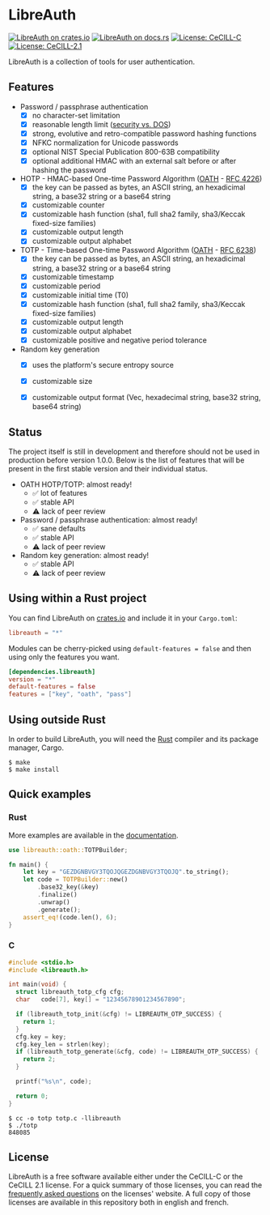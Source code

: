 # LibreAuth

[![LibreAuth on crates.io](https://img.shields.io/crates/v/libreauth.svg)](https://crates.io/crates/libreauth)
[![LibreAuth on docs.rs](https://docs.rs/libreauth/badge.svg)](https://docs.rs/libreauth/)
[![License: CeCILL-C](https://img.shields.io/badge/license-CeCILL--C-green.svg)](http://cecill.info/licences/Licence_CeCILL-C_V1-en.html)
[![License: CeCILL-2.1](https://img.shields.io/badge/license-CeCILL%202.1-blue.svg)](http://cecill.info/licences/Licence_CeCILL_V2.1-en.html)


LibreAuth is a collection of tools for user authentication.


## Features

- Password / passphrase authentication
  - [x] no character-set limitation
  - [x] reasonable length limit ([security vs.
    DOS](http://arstechnica.com/security/2013/09/long-passwords-are-good-but-too-much-length-can-be-bad-for-security/))
  - [x] strong, evolutive and retro-compatible password hashing functions
  - [x] NFKC normalization for Unicode passwords
  - [x] optional NIST Special Publication 800-63B compatibility
  - [x] optional additional HMAC with an external salt before or after hashing
    the password
- HOTP - HMAC-based One-time Password Algorithm
  ([OATH](http://www.openauthentication.org/) - [RFC
  4226](https://tools.ietf.org/html/rfc4226))
  - [x] the key can be passed as bytes, an ASCII string, an hexadicimal string,
    a base32 string or a base64 string
  - [x] customizable counter
  - [x] customizable hash function (sha1, full sha2 family, sha3/Keccak
    fixed-size families)
  - [x] customizable output length
  - [x] customizable output alphabet
- TOTP - Time-based One-time Password Algorithm
  ([OATH](http://www.openauthentication.org/) - [RFC
  6238](https://tools.ietf.org/html/rfc6238))
  - [x] the key can be passed as bytes, an ASCII string, an hexadicimal string,
    a base32 string or a base64 string
  - [x] customizable timestamp
  - [x] customizable period
  - [x] customizable initial time (T0)
  - [x] customizable hash function (sha1, full sha2 family, sha3/Keccak
    fixed-size families)
  - [x] customizable output length
  - [x] customizable output alphabet
  - [x] customizable positive and negative period tolerance
- Random key generation
  - [x] uses the platform's secure entropy source
  - [x] customizable size
  - [x] customizable output format (Vec<u8>, hexadecimal string, base32 string,
    base64 string)


## Status

The project itself is still in development and therefore should not be used in
production before version 1.0.0. Below is the list of features that will be
present in the first stable version and their individual status.

- OATH HOTP/TOTP: almost ready!
  * :white_check_mark: lot of features
  * :white_check_mark: stable API
  * :warning: lack of peer review
- Password / passphrase authentication: almost ready!
  * :white_check_mark: sane defaults
  * :white_check_mark: stable API
  * :warning: lack of peer review
- Random key generation: almost ready!
  * :white_check_mark: stable API
  * :warning: lack of peer review


## Using within a Rust project

You can find LibreAuth on [crates.io](https://crates.io/crates/libreauth) and
include it in your `Cargo.toml`:

```toml
libreauth = "*"
```

Modules can be cherry-picked using `default-features = false` and then using
only the features you want.

```toml
[dependencies.libreauth]
version = "*"
default-features = false
features = ["key", "oath", "pass"]
```


## Using outside Rust

In order to build LibreAuth, you will need the
[Rust](https://www.rust-lang.org/) compiler and its package manager, Cargo.

```ShellSession
$ make
$ make install
```


## Quick examples


### Rust

More examples are available in the [documentation](https://docs.rs/libreauth/).

```rust
use libreauth::oath::TOTPBuilder;

fn main() {
    let key = "GEZDGNBVGY3TQOJQGEZDGNBVGY3TQOJQ".to_string();
    let code = TOTPBuilder::new()
        .base32_key(&key)
        .finalize()
        .unwrap()
        .generate();
    assert_eq!(code.len(), 6);
}
```

### C

```C
#include <stdio.h>
#include <libreauth.h>

int main(void) {
  struct libreauth_totp_cfg cfg;
  char   code[7], key[] = "12345678901234567890";

  if (libreauth_totp_init(&cfg) != LIBREAUTH_OTP_SUCCESS) {
    return 1;
  }
  cfg.key = key;
  cfg.key_len = strlen(key);
  if (libreauth_totp_generate(&cfg, code) != LIBREAUTH_OTP_SUCCESS) {
    return 2;
  }

  printf("%s\n", code);

  return 0;
}
```

```ShellSession
$ cc -o totp totp.c -llibreauth
$ ./totp
848085
```


## License

LibreAuth is a free software available either under the CeCILL-C or the CeCILL
2.1 license. For a quick summary of those licenses, you can read the
[frequently asked questions](http://cecill.info/faq.en.html) on the licenses'
website. A full copy of those licenses are available in this repository both in
english and french.
